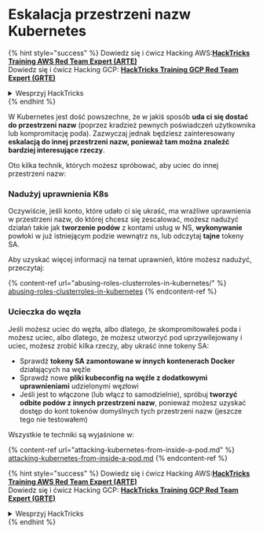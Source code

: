 # Eskalacja przestrzeni nazw Kubernetes

{% hint style="success" %}
Dowiedz się i ćwicz Hacking AWS:<img src="/.gitbook/assets/image.png" alt="" data-size="line">[**HackTricks Training AWS Red Team Expert (ARTE)**](https://training.hacktricks.xyz/courses/arte)<img src="/.gitbook/assets/image.png" alt="" data-size="line">\
Dowiedz się i ćwicz Hacking GCP: <img src="/.gitbook/assets/image (2).png" alt="" data-size="line">[**HackTricks Training GCP Red Team Expert (GRTE)**<img src="/.gitbook/assets/image (2).png" alt="" data-size="line">](https://training.hacktricks.xyz/courses/grte)

<details>

<summary>Wesprzyj HackTricks</summary>

* Sprawdź [**plany subskrypcyjne**](https://github.com/sponsors/carlospolop)!
* **Dołącz do** 💬 [**grupy Discord**](https://discord.gg/hRep4RUj7f) lub [**grupy telegramowej**](https://t.me/peass) lub **śledź** nas na **Twitterze** 🐦 [**@hacktricks\_live**](https://twitter.com/hacktricks\_live)**.**
* **Udostępniaj sztuczki hakerskie, przesyłając PR-y do** [**HackTricks**](https://github.com/carlospolop/hacktricks) i [**HackTricks Cloud**](https://github.com/carlospolop/hacktricks-cloud) repozytoriów na GitHubie.

</details>
{% endhint %}

W Kubernetes jest dość powszechne, że w jakiś sposób **uda ci się dostać do przestrzeni nazw** (poprzez kradzież pewnych poświadczeń użytkownika lub kompromitację poda). Zazwyczaj jednak będziesz zainteresowany **eskalacją do innej przestrzeni nazw, ponieważ tam można znaleźć bardziej interesujące rzeczy**.

Oto kilka technik, których możesz spróbować, aby uciec do innej przestrzeni nazw:

### Nadużyj uprawnienia K8s

Oczywiście, jeśli konto, które udało ci się ukraść, ma wrażliwe uprawnienia w przestrzeni nazw, do której chcesz się zescalować, możesz nadużyć działań takie jak **tworzenie podów** z kontami usług w NS, **wykonywanie** powłoki w już istniejącym podzie wewnątrz ns, lub odczytaj **tajne** tokeny SA.

Aby uzyskać więcej informacji na temat uprawnień, które możesz nadużyć, przeczytaj:

{% content-ref url="abusing-roles-clusterroles-in-kubernetes/" %}
[abusing-roles-clusterroles-in-kubernetes](abusing-roles-clusterroles-in-kubernetes/)
{% endcontent-ref %}

### Ucieczka do węzła

Jeśli możesz uciec do węzła, albo dlatego, że skompromitowałeś poda i możesz uciec, albo dlatego, że możesz utworzyć pod uprzywilejowany i uciec, możesz zrobić kilka rzeczy, aby ukraść inne tokeny SA:

* Sprawdź **tokeny SA zamontowane w innych kontenerach Docker** działających na węźle
* Sprawdź nowe **pliki kubeconfig na węźle z dodatkowymi uprawnieniami** udzielonymi węzłowi
* Jeśli jest to włączone (lub włącz to samodzielnie), spróbuj **tworzyć odbite podów z innych przestrzeni nazw**, ponieważ możesz uzyskać dostęp do kont tokenów domyślnych tych przestrzeni nazw (jeszcze tego nie testowałem)

Wszystkie te techniki są wyjaśnione w:

{% content-ref url="attacking-kubernetes-from-inside-a-pod.md" %}
[attacking-kubernetes-from-inside-a-pod.md](attacking-kubernetes-from-inside-a-pod.md)
{% endcontent-ref %}

{% hint style="success" %}
Dowiedz się i ćwicz Hacking AWS:<img src="/.gitbook/assets/image.png" alt="" data-size="line">[**HackTricks Training AWS Red Team Expert (ARTE)**](https://training.hacktricks.xyz/courses/arte)<img src="/.gitbook/assets/image.png" alt="" data-size="line">\
Dowiedz się i ćwicz Hacking GCP: <img src="/.gitbook/assets/image (2).png" alt="" data-size="line">[**HackTricks Training GCP Red Team Expert (GRTE)**<img src="/.gitbook/assets/image (2).png" alt="" data-size="line">](https://training.hacktricks.xyz/courses/grte)

<details>

<summary>Wesprzyj HackTricks</summary>

* Sprawdź [**plany subskrypcyjne**](https://github.com/sponsors/carlospolop)!
* **Dołącz do** 💬 [**grupy Discord**](https://discord.gg/hRep4RUj7f) lub [**grupy telegramowej**](https://t.me/peass) lub **śledź** nas na **Twitterze** 🐦 [**@hacktricks\_live**](https://twitter.com/hacktricks\_live)**.**
* **Udostępniaj sztuczki hakerskie, przesyłając PR-y do** [**HackTricks**](https://github.com/carlospolop/hacktricks) i [**HackTricks Cloud**](https://github.com/carlospolop/hacktricks-cloud) repozytoriów na GitHubie.

</details>
{% endhint %}
